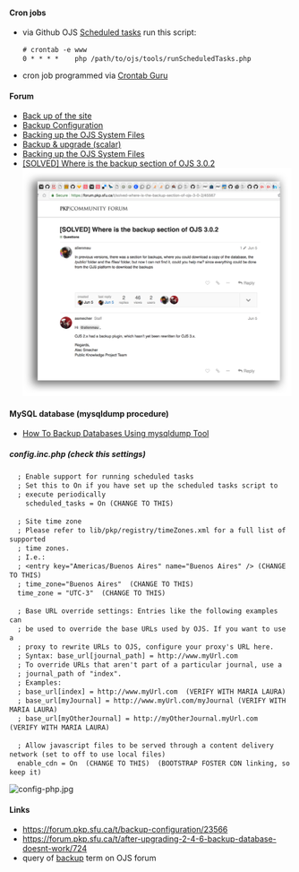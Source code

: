 #### Cron jobs
* via Github OJS [Scheduled tasks](https://github.com/pkp/ojs/tree/master/docs#scheduled-tasks) run this script:
   ```
   # crontab -e www
   0 * * * *	php /path/to/ojs/tools/runScheduledTasks.php
   ```
* cron job programmed via [Crontab Guru](https://crontab.guru/)

#### Forum
* [Back up of the site](https://forum.pkp.sfu.ca/t/back-up-of-the-site/37657/2)
* [Backup Configuration](https://forum.pkp.sfu.ca/t/backup-configuration/23566)
* [Backing up the OJS System Files](https://pkp.sfu.ca/ojs/docs/userguide/2.3.1/systemAdministrationBackup.html)
* [Backup & upgrade (scalar)](https://github.com/pkp/ojs/blob/master/docs/UPGRADE.md)
* [Backing up the OJS System Files](https://pkp.sfu.ca/ojs/docs/userguide/2.3.1/systemAdministrationBackup.html)
* [[SOLVED] Where is the backup section of OJS 3.0.2](https://forum.pkp.sfu.ca/t/solved-where-is-the-backup-section-of-ojs-3-0-2/45567)
![backup_official_response.png](images/120638853-backup_official_response.png)

#### MySQL database (mysqldump procedure)
* [How To Backup Databases Using mysqldump Tool](http://www.mysqltutorial.org/how-to-backup-database-using-mysqldump.aspx)

##### config.inc.php (check this settings)

      ; Enable support for running scheduled tasks
      ; Set this to On if you have set up the scheduled tasks script to
      ; execute periodically
        scheduled_tasks = On (CHANGE TO THIS)
		
	  ; Site time zone
      ; Please refer to lib/pkp/registry/timeZones.xml for a full list of supported
      ; time zones.
      ; I.e.:
      ; <entry key="Americas/Buenos Aires" name="Buenos Aires" /> (CHANGE TO THIS)
      ; time_zone="Buenos Aires"  (CHANGE TO THIS)
      time_zone = "UTC-3"  (CHANGE TO THIS)
	  
      ; Base URL override settings: Entries like the following examples can
      ; be used to override the base URLs used by OJS. If you want to use a
      ; proxy to rewrite URLs to OJS, configure your proxy's URL here.
      ; Syntax: base_url[journal_path] = http://www.myUrl.com
      ; To override URLs that aren't part of a particular journal, use a
      ; journal_path of "index".
      ; Examples:
      ; base_url[index] = http://www.myUrl.com  (VERIFY WITH MARIA LAURA)
      ; base_url[myJournal] = http://www.myUrl.com/myJournal (VERIFY WITH MARIA LAURA)
      ; base_url[myOtherJournal] = http://myOtherJournal.myUrl.com  (VERIFY WITH MARIA LAURA)
      
      ; Allow javascript files to be served through a content delivery network (set to off to use local files)
      enable_cdn = On  (CHANGE TO THIS)  (BOOTSTRAP FOSTER CDN linking, so keep it)
   ![config-php.jpg](https://bitbucket.org/repo/rpybXp8/images/4241243587-config-php.jpg)
      
#### Links
* https://forum.pkp.sfu.ca/t/backup-configuration/23566
* https://forum.pkp.sfu.ca/t/after-upgrading-2-4-6-backup-database-doesnt-work/724
* query of [backup](https://forum.pkp.sfu.ca/search?q=backup) term on OJS forum
      
      
	  
	  
	  
